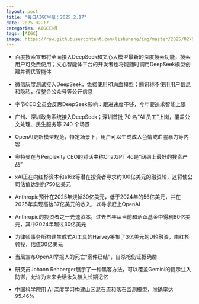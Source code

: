 ```yaml
---
layout: post
title: "每日AIGC早报：2025.2.17"
date: 2025-02-17
categories: AIGC日报
tags: [AIGC]
image: https://raw.githubusercontent.com/lishuhang/img/master/2025/02/0217-d.jpg
---
```


- 百度搜索宣布将全面接入DeepSeek和文心大模型最新的深度搜索功能，搜索用户可免费使用；文心智能体平台的开发者也将能随时调用DeepSeek模型创建并调优智能体

- 微信灰度测试接入DeepSeek，免费使用R1满血模型；腾讯称不使用用户信息和隐私，仅整合公众号等公开信息

- 字节CEO全员会反思DeepSeek影响：跟进速度不够，今年要追求智能上限

- 广州、深圳政务系统接入DeepSeek；深圳首批 70 名“AI 员工”上岗，覆盖公文处理、民生服务等 240 个场景

- OpenAI更新模型规范，特定场景下，用户可以生成成人色情或血腥暴力等内容

- 奥特曼在与Perplexity CEO的对话中称ChatGPT 4o是“网络上最好的搜索产品”

- xAI正在向红杉资本和a16z等潜在投资者寻求约100亿美元的融资轮，这将使公司估值达到约750亿美元

- Anthropic预计在2025年烧掉30亿美元，低于2024年的56亿美元，并在2025年实现高达37亿美元的收入，以寻求赶上OpenAI

- Anthropic的投资者之一光速资本，过去五年从当前和活跃基金中得利80亿美元，其中2024年超过30亿美元

- 为律师事务所构建生成式AI工具的Harvey筹集了3亿美元的D轮融资，由红杉领投，估值30亿美元

- 当局宣布OpenAI举报人的死亡“案件已结”，自杀枪伤证据确凿

- 研究员Johann Rehberger展示了一种黑客方法，可以覆盖Gemini的提示注入防御，允许为未来会话永久植入长期记忆

- 中国科学院用 AI 深度学习构建山区泥石流和落石监测模型，准确率达 95.46%